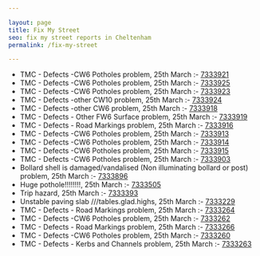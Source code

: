 ```yaml
---

layout: page
title: Fix My Street
seo: fix my street reports in Cheltenham
permalink: /fix-my-street

---
```


<!-- fix_marker starts -->

- TMC - Defects -CW6 Potholes  problem, 25th March :- [7333921](https://www.fixmystreet.com/report/7333921)
- TMC - Defects -CW6 Potholes  problem, 25th March :- [7333925](https://www.fixmystreet.com/report/7333925)
- TMC - Defects -CW6 Potholes  problem, 25th March :- [7333923](https://www.fixmystreet.com/report/7333923)
- TMC - Defects -other CW10 problem, 25th March :- [7333924](https://www.fixmystreet.com/report/7333924)
- TMC - Defects -other CW6 problem, 25th March :- [7333918](https://www.fixmystreet.com/report/7333918)
- TMC - Defects - Other FW6  Surface problem, 25th March :- [7333919](https://www.fixmystreet.com/report/7333919)
- TMC - Defects - Road Markings problem, 25th March :- [7333916](https://www.fixmystreet.com/report/7333916)
- TMC - Defects -CW6 Potholes  problem, 25th March :- [7333913](https://www.fixmystreet.com/report/7333913)
- TMC - Defects -CW6 Potholes  problem, 25th March :- [7333914](https://www.fixmystreet.com/report/7333914)
- TMC - Defects -CW6 Potholes  problem, 25th March :- [7333915](https://www.fixmystreet.com/report/7333915)
- TMC - Defects -CW6 Potholes  problem, 25th March :- [7333903](https://www.fixmystreet.com/report/7333903)
- Bollard shell is damaged/vandalised (Non illuminating bollard or post) problem, 25th March :- [7333896](https://www.fixmystreet.com/report/7333896)
- Huge pothole!!!!!!!!, 25th March :- [7333505](https://www.fixmystreet.com/report/7333505)
- Trip hazard, 25th March :- [7333393](https://www.fixmystreet.com/report/7333393)
- Unstable paving slab ///tables.glad.highs, 25th March :- [7333229](https://www.fixmystreet.com/report/7333229)
- TMC - Defects - Road Markings problem, 25th March :- [7333264](https://www.fixmystreet.com/report/7333264)
- TMC - Defects -CW6 Potholes  problem, 25th March :- [7333262](https://www.fixmystreet.com/report/7333262)
- TMC - Defects - Road Markings problem, 25th March :- [7333266](https://www.fixmystreet.com/report/7333266)
- TMC - Defects -CW6 Potholes  problem, 25th March :- [7333260](https://www.fixmystreet.com/report/7333260)
- TMC - Defects - Kerbs and Channels problem, 25th March :- [7333263](https://www.fixmystreet.com/report/7333263)

<!-- fix_marker ends -->